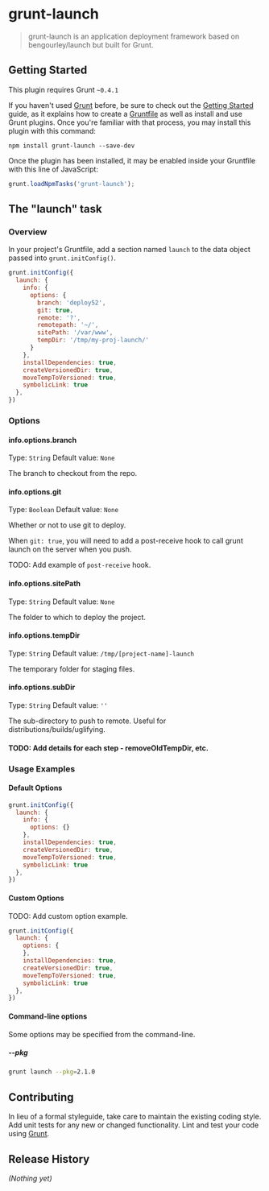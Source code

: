 # grunt-launch

> grunt-launch is an application deployment framework based on bengourley/launch but built for Grunt.

## Getting Started
This plugin requires Grunt `~0.4.1`

If you haven't used [Grunt](http://gruntjs.com/) before, be sure to check out the [Getting Started](http://gruntjs.com/getting-started) guide, as it explains how to create a [Gruntfile](http://gruntjs.com/sample-gruntfile) as well as install and use Grunt plugins. Once you're familiar with that process, you may install this plugin with this command:

```shell
npm install grunt-launch --save-dev
```

Once the plugin has been installed, it may be enabled inside your Gruntfile with this line of JavaScript:

```js
grunt.loadNpmTasks('grunt-launch');
```

## The "launch" task

### Overview
In your project's Gruntfile, add a section named `launch` to the data object passed into `grunt.initConfig()`.

```js
grunt.initConfig({
  launch: {
    info: {
      options: {
        branch: 'deploy52',
        git: true,
        remote: '?',
        remotepath: '~/',
        sitePath: '/var/www',
        tempDir: '/tmp/my-proj-launch/'
      }
    },
    installDependencies: true,
    createVersionedDir: true,
    moveTempToVersioned: true,
    symbolicLink: true
  },
})
```

### Options

#### info.options.branch
Type: `String`
Default value: `None`

The branch to checkout from the repo.

#### info.options.git
Type: `Boolean`
Default value: `None`

Whether or not to use git to deploy.

When `git: true`, you will need to add a post-receive hook to call grunt launch on the server when you push.

TODO: Add example of `post-receive` hook.

#### info.options.sitePath
Type: `String`
Default value: `None`

The folder to which to deploy the project.

#### info.options.tempDir
Type: `String`
Default value: `/tmp/[project-name]-launch`

The temporary folder for staging files.

#### info.options.subDir
Type: `String`
Default value: `''`

The sub-directory to push to remote. Useful for distributions/builds/uglifying.

#### TODO: Add details for each step - removeOldTempDir, etc.

### Usage Examples

#### Default Options


```js
grunt.initConfig({
  launch: {
    info: {
      options: {}
    },
    installDependencies: true,
    createVersionedDir: true,
    moveTempToVersioned: true,
    symbolicLink: true
  },
})
```

#### Custom Options
TODO: Add custom option example.

```js
grunt.initConfig({
  launch: {
    options: {
    },
    installDependencies: true,
    createVersionedDir: true,
    moveTempToVersioned: true,
    symbolicLink: true
  },
})
```

#### Command-line options
Some options may be specified from the command-line.

##### --pkg
```bash
grunt launch --pkg=2.1.0
```

## Contributing
In lieu of a formal styleguide, take care to maintain the existing coding style. Add unit tests for any new or changed functionality. Lint and test your code using [Grunt](http://gruntjs.com/).

## Release History
_(Nothing yet)_
